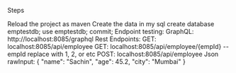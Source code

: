 Steps

Reload the project as maven
Create the data in my sql create database emptestdb; use emptestdb; commit;
Endpoint testing: GraphQL: http://localhost:8085/graphql Rest Endpoints: GET: localhost:8085/api/employee GET: localhost:8085/api/employee/{empId} --empId replace with 1, 2, or etc POST: localhost:8085/api/employee Json rawInput: { "name": "Sachin", "age": 45.2, "city": "Mumbai" }

